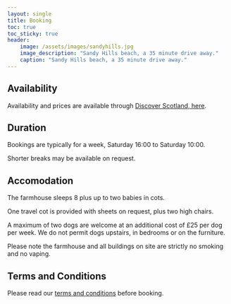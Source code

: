 ```yaml
---
layout: single
title: Booking
toc: true
toc_sticky: true
header:
    image: /assets/images/sandyhills.jpg
    image_description: "Sandy Hills beach, a 35 minute drive away."
    caption: "Sandy Hills beach, a 35 minute drive away."
---
```


## Availability

Availability and prices are available through [Discover Scotland, here](https://www.discoverscotland.net/property/glaisters-farmhouse).

## Duration

Bookings are typically for a week, Saturday 16:00 to Saturday 10:00.

Shorter breaks may be available on request.

## Accomodation

The farmhouse sleeps 8 plus up to two babies in cots.

One travel cot is provided with sheets on request, plus two high chairs.

A maximum of two dogs are welcome at an additional cost of £25 per dog per week. We do not permit dogs upstairs, in bedrooms or on the furniture.

Please note the farmhouse and all buildings on site are strictly no smoking and no vaping.

## Terms and Conditions

Please read our [terms and conditions](/termsandconditions) before booking.

